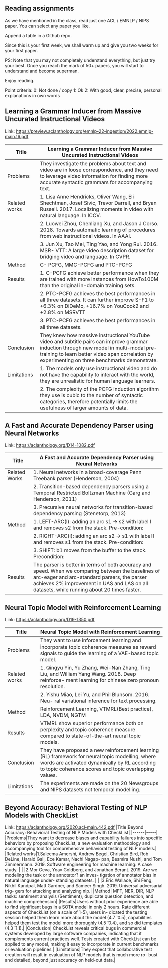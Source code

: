 ## Reading assignments

As we have mentioned in the class, read just one ACL / EMNLP / NIPS paper.   You can select any paper you like.

Append a table in a Github repo.

Since this is your first week, we shall warm up and give you two weeks for your first paper.

PS:  Note that you may not completely understand everything, but just try your best.   Once you reach the mark of 50+ papers, you will start to understand and become superman.

Enjoy reading.

Point criteria:
0:  Not done / copy
1:  Ok
2:  With good, clear, precise, personal explanations in own words

## Learning a Grammar Inducer from Massive Uncurated Instructional Videos
Link: https://preview.aclanthology.org/emnlp-22-ingestion/2022.emnlp-main.16.pdf

|Title|Learning a Grammar Inducer from Massive Uncurated Instructional Videos|
|------|-----|
|Problems|They investigate the problems about text and video are in loose correspondence, and they need to leverage video information for finding more accurate syntactic grammars for accompanying text.|
|Related works| 1. Lisa Anne Hendricks, Oliver Wang, Eli Shechtman, Josef Sivic, Trevor Darrell, and Bryan Russell. 2017. Localizing moments in video with natural language. In ICCV. |
|             |2. Luowei Zhou, Chenliang Xu, and Jason J Corso. 2018. Towards automatic learning of procedures from web instructional videos. In AAAI. |
|             |3. Jun Xu, Tao Mei, Ting Yao, and Yong Rui. 2016. MSR- VTT: A large video description dataset for bridging video and language. In CVPR.|
|Method|C- PCFG, MMC-PCFG and PTC-PCFG|
|Results|1. C-PCFG achieve better performance when they are trained with more instances from HowTo100M than the original in-domain training sets.|
|       |2. PTC-PCFG achieves the best performances in all three datasets. It can further improve S-F1 to +6.3% on DiDeMo, +16.7% on YouCook2 and +2.8% on MSRVTT|
|       |3. PTC-PCFG achieves the best performances in all three datasets.|
|Conclusion|They knew how massive instructional YouTube video and subtitle pairs can improve grammar induction through new model in multi-modal pre-training to learn better video span correlation by experimenting on three benchmarks demonstrate.|
|Limitations|1. The models only use instructional video and do not have the capability to interact with the world, they are unrealistic for human language learners.|
|           |2. The complexity of the PCFG induction algorithm they use is cubic to the number of syntactic categories, therefore potentially limits the usefulness of larger amounts of data.|

## A Fast and Accurate Dependency Parser using Neural Networks
Link: https://aclanthology.org/D14-1082.pdf

|Title|A Fast and Accurate Dependency Parser using Neural Networks|
|------|-----|
|Related Works|1. Neural networks in a broad-coverage Penn Treebank parser (Henderson, 2004)|
|             |2. Transition-based dependency parsers using a Temporal Restricted Boltzman Machine (Garg and Henderson, 2011)|
|             |3. Precursive neural networks for transition-based dependency parsing (Stenetorp, 2013)|
|Method|1. LEFT-ARC(l): adding an arc s1 → s2 with label l and removes s2 from the stack. Pre-condition: |s| ≥ 2.|
|      |2. RIGHT-ARC(l): adding an arc s2 → s1 with label l and removes s1 from the stack. Pre-condition: |s| ≥ 2.|
|      |3. SHIFT: b1 moves from the buffer to the stack. Precondition: |b| ≥ 1.|
|Results|The parser is better in terms of both accuracy and speed. When we comparing between the baselines of arc-eager and arc-standard parsers, the parser achieves 2% improvement in UAS and LAS on all datasets, while running about 20 times faster.|


## Neural Topic Model with Reinforcement Learning
Link: https://aclanthology.org/D19-1350.pdf

|Title|Neural Topic Model with Reinforcement Learning|
|------|-----|
|Problems|They want to use inforcement learning and incorporate topic coherence measures as reward signals to guide the learning of a VAE-based topic model.|
|Related works| 1. Qingyu Yin, Yu Zhang, Wei-Nan Zhang, Ting Liu, and William Yang Wang. 2018. Deep reinforce- ment learning for chinese zero pronoun resolution. |
|             |2. Yishu Miao, Lei Yu, and Phil Blunsom. 2016. Neu- ral variational inference for text processing. |
|Method|Reinforcement Learning, VTMRL(Best practice), LDA, NVDM, NGTM|
|Results|VTMRL show superior performance both on perplexity and topic coherence measure compared to state-of-the-art neural topic models.|
|Conclusion|They have proposed a new reinforcement learning (RL) framework for neural topic modelling, where words are activated dynamically by RL according to topic coherence scores and topic overlapping values.|
|Limitations|The experiments are made on the 20 Newsgroups and NIPS datasets not temporal modelling.|


## Beyond Accuracy: Behavioral Testing of NLP Models with CheckList
Link: https://aclanthology.org/2020.acl-main.442.pdf
|Title|Beyond Accuracy: Behavioral Testing of NLP Models with CheckList|
|------|-----|
|Problems|They want to decrease biases and capability failures into specific behaviors by proposing CheckList, a new evaluation methodology and accompanying tool for comprehensive behavioral testing of NLP models.|
|Related works|1.Saleema Amershi, Andrew Begel, Christian Bird, Rob DeLine, Harald Gall, Ece Kamar, Nachi Nagap- pan, Besmira Nushi, and Tom Zimmermann. 2019. Software engineering for machine learning: A case study. |
|             |2.Mor Geva, Yoav Goldberg, and Jonathan Berant. 2019. Are we modeling the task or the annotator? an inves- tigation of annotator bias in natural language under- standing datasets. |
|             |3.Eric Wallace, Shi Feng, Nikhil Kandpal, Matt Gardner, and Sameer Singh. 2019. Universal adversarial trig- gers for attacking and analyzing nlp.|
|Method| MFT, NER, DIR, NLP tasks: sentiment analysis (Sentiment), duplicate question detection, and machine comprehension|
|Results|Users without prior experience are able to find significant bugs in a SOTA model in only 2 hours. Rate different aspects of CheckList (on a scale of 1-5), users in- dicated the testing session helped them learn more about the model (4.7  ̆ 0.5), capabilities helped them test the model more thoroughly (4.5  ̆ 0.4), and so did templates (4.3  ̆ 1.1).|
|Conclusion| CheckList reveals critical bugs in commercial systems developed by large software companies, indicating that it complements current practices well. Tests created with CheckList can be applied to any model, making it easy to incorporate in current benchmarks or evaluation pipelines.|
|Limitations|They expect that collaborative test creation will result in evaluation of NLP models that is much more ro- bust and detailed, beyond just accuracy on held-out data.|
